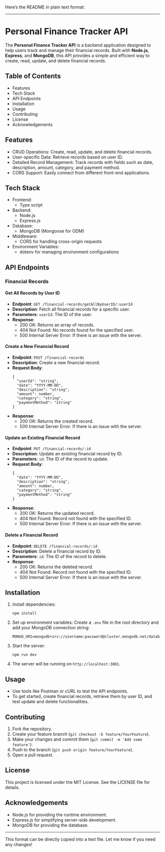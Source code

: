 Here’s the README in plain text format:

---

# Personal Finance Tracker API

The **Personal Finance Tracker API** is a backend application designed to help users track and manage their financial records. Built with **Node.js**, **Express**, and **MongoDB**, this API provides a simple and efficient way to create, read, update, and delete financial records.

## Table of Contents

- Features
- Tech Stack
- API Endpoints
- Installation
- Usage
- Contributing
- License
- Acknowledgements

## Features

- CRUD Operations: Create, read, update, and delete financial records.
- User-specific Data: Retrieve records based on user ID.
- Detailed Record Management: Track records with fields such as date, description, amount, category, and payment method.
- CORS Support: Easily connect from different front-end applications.

## Tech Stack
- Frontend: 
  - Type script
- Backend: 
  - Node.js
  - Express.js
- Database: 
  - MongoDB (Mongoose for ODM)
- Middleware: 
  - CORS for handling cross-origin requests
- Environment Variables: 
  - dotenv for managing environment configurations

## API Endpoints

### Financial Records

#### Get All Records by User ID

- **Endpoint**: `GET /financial-records/getAllByUserID/:userId`
- **Description**: Fetch all financial records for a specific user.
- **Parameters**: `userId`: The ID of the user.
- **Response**:
  - 200 OK: Returns an array of records.
  - 404 Not Found: No records found for the specified user.
  - 500 Internal Server Error: If there is an issue with the server.

#### Create a New Financial Record

- **Endpoint**: `POST /financial-records`
- **Description**: Create a new financial record.
- **Request Body**:
  ```
  {
    "userId": "string",
    "date": "YYYY-MM-DD",
    "description": "string",
    "amount": number,
    "category": "string",
    "paymentMethod": "string"
  }
  ```
- **Response**:
  - 200 OK: Returns the created record.
  - 500 Internal Server Error: If there is an issue with the server.

#### Update an Existing Financial Record

- **Endpoint**: `PUT /financial-records/:id`
- **Description**: Update an existing financial record by ID.
- **Parameters**: `id`: The ID of the record to update.
- **Request Body**:
  ```
  {
    "date": "YYYY-MM-DD",
    "description": "string",
    "amount": number,
    "category": "string",
    "paymentMethod": "string"
  }
  ```
- **Response**:
  - 200 OK: Returns the updated record.
  - 404 Not Found: Record not found with the specified ID.
  - 500 Internal Server Error: If there is an issue with the server.

#### Delete a Financial Record

- **Endpoint**: `DELETE /financial-records/:id`
- **Description**: Delete a financial record by ID.
- **Parameters**: `id`: The ID of the record to delete.
- **Response**:
  - 200 OK: Returns the deleted record.
  - 404 Not Found: Record not found with the specified ID.
  - 500 Internal Server Error: If there is an issue with the server.

## Installation

1. Install dependencies:
   ```
   npm install
   ```

2. Set up environment variables:
   Create a `.env` file in the root directory and add your MongoDB connection string:
   ```
   MONGO_URI=mongodb+srv://username:password@cluster.mongodb.net/databaseName
   ```

3. Start the server:
   ```
   npm run dev
   ```

4. The server will be running on `http://localhost:3001`.

## Usage

- Use tools like Postman or cURL to test the API endpoints.
- To get started, create financial records, retrieve them by user ID, and test update and delete functionalities.

## Contributing

1. Fork the repository.
2. Create your feature branch (`git checkout -b feature/YourFeature`).
3. Make your changes and commit them (`git commit -m 'Add some feature'`).
4. Push to the branch (`git push origin feature/YourFeature`).
5. Open a pull request.

## License

This project is licensed under the MIT License. See the LICENSE file for details.

## Acknowledgements

- Node.js for providing the runtime environment.
- Express.js for simplifying server-side development.
- MongoDB for providing the database.

---

This format can be directly copied into a text file. Let me know if you need any changes!
